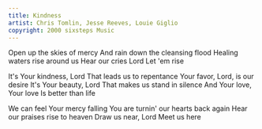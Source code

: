 ```yaml
---
title: Kindness
artist: Chris Tomlin, Jesse Reeves, Louie Giglio
copyright: 2000 sixsteps Music
---
```


Open up the skies of mercy
And rain down the cleansing flood
Healing waters rise around us
Hear our cries Lord 
Let 'em rise

It's Your kindness, Lord
That leads us to repentance
Your favor, Lord, is our desire
It's Your beauty, Lord
That makes us stand in silence
And Your love, Your love
Is better than life

We can feel Your mercy falling
You are turnin' our hearts back again
Hear our praises rise to heaven
Draw us near, Lord
Meet us here












